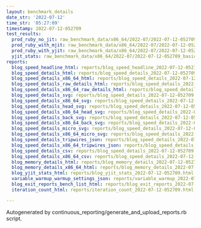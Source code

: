 ```yaml
---
layout: benchmark_details
date_str: '2022-07-12'
time_str: '05:27:09'
timestamp: 2022-07-12-052709
test_results:
  prod_ruby_no_jit: raw_benchmark_data/x86_64/2022-07/2022-07-12-052709_basic_benchmark_prod_ruby_no_jit.json
  prod_ruby_with_mjit: raw_benchmark_data/x86_64/2022-07/2022-07-12-052709_basic_benchmark_prod_ruby_with_mjit.json
  prod_ruby_with_yjit: raw_benchmark_data/x86_64/2022-07/2022-07-12-052709_basic_benchmark_prod_ruby_with_yjit.json
  yjit_stats: raw_benchmark_data/x86_64/2022-07/2022-07-12-052709_basic_benchmark_yjit_stats.json
reports:
  blog_speed_headline_html: reports/blog_speed_headline_2022-07-12-052709.html
  blog_speed_details_html: reports/blog_speed_details_2022-07-12-052709.html
  blog_speed_details_x86_64_html: reports/blog_speed_details_2022-07-12-052709.x86_64.html
  blog_speed_details_raw_details_html: reports/blog_speed_details_2022-07-12-052709.raw_details.html
  blog_speed_details_x86_64_raw_details_html: reports/blog_speed_details_2022-07-12-052709.x86_64.raw_details.html
  blog_speed_details_svg: reports/blog_speed_details_2022-07-12-052709.svg
  blog_speed_details_x86_64_svg: reports/blog_speed_details_2022-07-12-052709.x86_64.svg
  blog_speed_details_head_svg: reports/blog_speed_details_2022-07-12-052709.head.svg
  blog_speed_details_x86_64_head_svg: reports/blog_speed_details_2022-07-12-052709.x86_64.head.svg
  blog_speed_details_back_svg: reports/blog_speed_details_2022-07-12-052709.back.svg
  blog_speed_details_x86_64_back_svg: reports/blog_speed_details_2022-07-12-052709.x86_64.back.svg
  blog_speed_details_micro_svg: reports/blog_speed_details_2022-07-12-052709.micro.svg
  blog_speed_details_x86_64_micro_svg: reports/blog_speed_details_2022-07-12-052709.x86_64.micro.svg
  blog_speed_details_tripwires_json: reports/blog_speed_details_2022-07-12-052709.tripwires.json
  blog_speed_details_x86_64_tripwires_json: reports/blog_speed_details_2022-07-12-052709.x86_64.tripwires.json
  blog_speed_details_csv: reports/blog_speed_details_2022-07-12-052709.csv
  blog_speed_details_x86_64_csv: reports/blog_speed_details_2022-07-12-052709.x86_64.csv
  blog_memory_details_html: reports/blog_memory_details_2022-07-12-052709.html
  blog_memory_details_x86_64_html: reports/blog_memory_details_2022-07-12-052709.x86_64.html
  blog_yjit_stats_html: reports/blog_yjit_stats_2022-07-12-052709.html
  variable_warmup_warmup_settings_json: reports/variable_warmup_2022-07-12-052709.warmup_settings.json
  blog_exit_reports_bench_list_html: reports/blog_exit_reports_2022-07-12-052709.bench_list.html
  iteration_count_html: reports/iteration_count_2022-07-12-052709.html

---
```

Autogenerated by continuous_reporting/generate_and_upload_reports.rb script.
